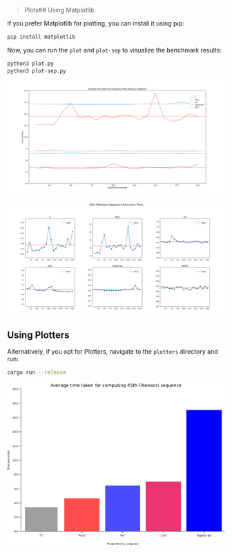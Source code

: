 > Plots## Using Matplotlib

If you prefer Matplotlib for plotting, you can install it using pip:

```sh
pip install matplotlib
```

Now, you can run the `plot` and `plot-sep` to visualize the benchmark results:

```sh
python3 plot.py
python3 plot-sep.py
```

![Matplotlib Plot](../assets/plot1.png)

![Matplotlib Plot](../assets/plot2.png)

## Using Plotters

Alternatively, if you opt for Plotters, navigate to the `plotters` directory and run:

```sh
cargo run --release
```

![Plotters](../assets/out.png)
